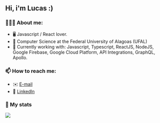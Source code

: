 ## Hi, i'm Lucas :)

### 🙋🏽‍♂️ About me:
- 🖥️ Javascript / React lover.
- 📘 Computer Science at the Federal University of Alagoas (UFAL)
- 🔭 Currently working with: Javascript, Typescript, ReactJS, NodeJS, Google Firebase, Google Cloud Platform, API Integrations, GraphQL, Apollo.

### 📫 How to reach me:
-  ✉️ [E-mail](mailto:lucas.ol.tnr@gmail.com)
-  🔷 [LinkedIn](https://www.linkedin.com/in/lucas-ten%C3%B3rio-74502a1a1/)

### 📝 My stats
<a href="https://github.com/lucastnr">
  <img align="center" src="https://github-readme-stats.vercel.app/api?username=lucastnr&show_icons=true" />
</a>
